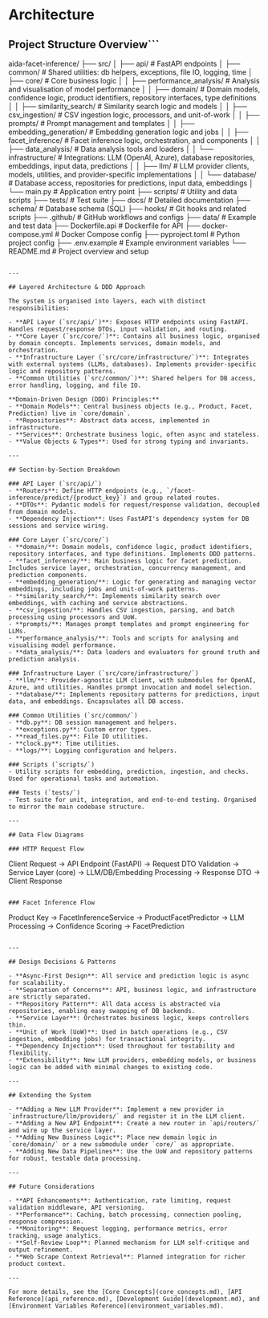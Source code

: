 # Architecture

## Project Structure Overview```
aida-facet-inference/
├── src/
│   ├── api/                        # FastAPI endpoints
│   ├── common/                     # Shared utilities: db helpers, exceptions, file IO, logging, time
│   ├── core/                       # Core business logic
│   │   ├── performance_analysis/   # Analysis and visualisation of model performance
│   │   ├── domain/                 # Domain models, confidence logic, product identifiers, repository interfaces, type definitions
│   │   ├── similarity_search/      # Similarity search logic and models
│   │   ├── csv_ingestion/          # CSV ingestion logic, processors, and unit-of-work
│   │   ├── prompts/                # Prompt management and templates
│   │   ├── embedding_generation/   # Embedding generation logic and jobs
│   │   ├── facet_inference/        # Facet inference logic, orchestration, and components
│   │   ├── data_analysis/          # Data analysis tools and loaders
│   │   └── infrastructure/         # Integrations: LLM (OpenAI, Azure), database repositories, embeddings, input data, predictions
│   │       ├── llm/                # LLM provider clients, models, utilities, and provider-specific implementations
│   │       └── database/           # Database access, repositories for predictions, input data, embeddings
│   └── main.py                     # Application entry point
├── scripts/                        # Utility and data scripts
├── tests/                          # Test suite
├── docs/                           # Detailed documentation
├── schema/                         # Database schema (SQL)
├── hooks/                          # Git hooks and related scripts
├── .github/                        # GitHub workflows and configs
├── data/                           # Example and test data
├── Dockerfile.api                  # Dockerfile for API
├── docker-compose.yml              # Docker Compose config
├── pyproject.toml                  # Python project config
├── .env.example                    # Example environment variables
└── README.md                       # Project overview and setup
```

---

## Layered Architecture & DDD Approach

The system is organised into layers, each with distinct responsibilities:

- **API Layer (`src/api/`)**: Exposes HTTP endpoints using FastAPI. Handles request/response DTOs, input validation, and routing.
- **Core Layer (`src/core/`)**: Contains all business logic, organised by domain concepts. Implements services, domain models, and orchestration.
- **Infrastructure Layer (`src/core/infrastructure/`)**: Integrates with external systems (LLMs, databases). Implements provider-specific logic and repository patterns.
- **Common Utilities (`src/common/`)**: Shared helpers for DB access, error handling, logging, and file IO.

**Domain-Driven Design (DDD) Principles:**
- **Domain Models**: Central business objects (e.g., Product, Facet, Prediction) live in `core/domain`.
- **Repositories**: Abstract data access, implemented in infrastructure.
- **Services**: Orchestrate business logic, often async and stateless.
- **Value Objects & Types**: Used for strong typing and invariants.

---

## Section-by-Section Breakdown

### API Layer (`src/api/`)
- **Routers**: Define HTTP endpoints (e.g., `/facet-inference/predict/{product_key}`) and group related routes.
- **DTOs**: Pydantic models for request/response validation, decoupled from domain models.
- **Dependency Injection**: Uses FastAPI's dependency system for DB sessions and service wiring.

### Core Layer (`src/core/`)
- **domain/**: Domain models, confidence logic, product identifiers, repository interfaces, and type definitions. Implements DDD patterns.
- **facet_inference/**: Main business logic for facet prediction. Includes service layer, orchestration, concurrency management, and prediction components.
- **embedding_generation/**: Logic for generating and managing vector embeddings, including jobs and unit-of-work patterns.
- **similarity_search/**: Implements similarity search over embeddings, with caching and service abstractions.
- **csv_ingestion/**: Handles CSV ingestion, parsing, and batch processing using processors and UoW.
- **prompts/**: Manages prompt templates and prompt engineering for LLMs.
- **performance_analysis/**: Tools and scripts for analysing and visualising model performance.
- **data_analysis/**: Data loaders and evaluators for ground truth and prediction analysis.

### Infrastructure Layer (`src/core/infrastructure/`)
- **llm/**: Provider-agnostic LLM client, with submodules for OpenAI, Azure, and utilities. Handles prompt invocation and model selection.
- **database/**: Implements repository patterns for predictions, input data, and embeddings. Encapsulates all DB access.

### Common Utilities (`src/common/`)
- **db.py**: DB session management and helpers.
- **exceptions.py**: Custom error types.
- **read_files.py**: File IO utilities.
- **clock.py**: Time utilities.
- **logs/**: Logging configuration and helpers.

### Scripts (`scripts/`)
- Utility scripts for embedding, prediction, ingestion, and checks. Used for operational tasks and automation.

### Tests (`tests/`)
- Test suite for unit, integration, and end-to-end testing. Organised to mirror the main codebase structure.

---

## Data Flow Diagrams

### HTTP Request Flow
```
Client Request
→ API Endpoint (FastAPI)
→ Request DTO Validation
→ Service Layer (core)
→ LLM/DB/Embedding Processing
→ Response DTO
→ Client Response
```

### Facet Inference Flow
```
Product Key
→ FacetInferenceService
→ ProductFacetPredictor
→ LLM Processing
→ Confidence Scoring
→ FacetPrediction
```

---

## Design Decisions & Patterns

- **Async-First Design**: All service and prediction logic is async for scalability.
- **Separation of Concerns**: API, business logic, and infrastructure are strictly separated.
- **Repository Pattern**: All data access is abstracted via repositories, enabling easy swapping of DB backends.
- **Service Layer**: Orchestrates business logic, keeps controllers thin.
- **Unit of Work (UoW)**: Used in batch operations (e.g., CSV ingestion, embedding jobs) for transactional integrity.
- **Dependency Injection**: Used throughout for testability and flexibility.
- **Extensibility**: New LLM providers, embedding models, or business logic can be added with minimal changes to existing code.

---

## Extending the System

- **Adding a New LLM Provider**: Implement a new provider in `infrastructure/llm/providers/` and register it in the LLM client.
- **Adding a New API Endpoint**: Create a new router in `api/routers/` and wire up the service layer.
- **Adding New Business Logic**: Place new domain logic in `core/domain/` or a new submodule under `core/` as appropriate.
- **Adding New Data Pipelines**: Use the UoW and repository patterns for robust, testable data processing.

---

## Future Considerations

- **API Enhancements**: Authentication, rate limiting, request validation middleware, API versioning.
- **Performance**: Caching, batch processing, connection pooling, response compression.
- **Monitoring**: Request logging, performance metrics, error tracking, usage analytics.
- **Self-Review Loop**: Planned mechanism for LLM self-critique and output refinement.
- **Web Scrape Context Retrieval**: Planned integration for richer product context.

---

For more details, see the [Core Concepts](core_concepts.md), [API Reference](api_reference.md), [Development Guide](development.md), and [Environment Variables Reference](environment_variables.md). 

